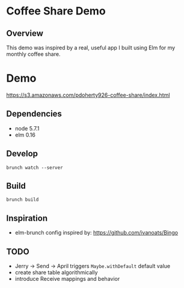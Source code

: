 # Coffee Share Demo

## Overview
This demo was inspired by a real, useful app I built using Elm for my monthly
coffee share.

# Demo
https://s3.amazonaws.com/pdoherty926-coffee-share/index.html

## Dependencies
- node 5.7.1
- elm 0.16

## Develop
`brunch watch --server`

## Build
`brunch build`

## Inspiration
- elm-brunch config inspired by: https://github.com/ivanoats/Bingo

## TODO
- Jerry -> Send -> April triggers `Maybe.withDefault` default value
- create share table algorithmically
- introduce Receive mappings and behavior
